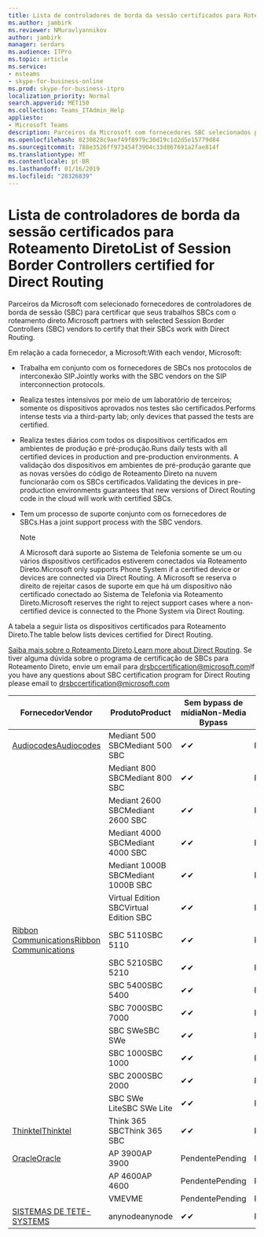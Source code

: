 ```yaml
---
title: Lista de controladores de borda da sessão certificados para Roteamento Direto
ms.author: jambirk
ms.reviewer: NMuravlyannikov
author: jambirk
manager: serdars
ms.audience: ITPro
ms.topic: article
ms.service:
- msteams
- skype-for-business-online
ms.prod: skype-for-business-itpro
localization_priority: Normal
search.appverid: MET150
ms.collection: Teams_ITAdmin_Help
appliesto:
- Microsoft Teams
description: Parceiros da Microsoft com fornecedores SBC selecionados para certificar a seus SBCs funcionam com o roteamento direto.
ms.openlocfilehash: 0230828c9aef49f8979c30d19c1d2d5e15779d84
ms.sourcegitcommit: 788e3526ff973454f3904c33d867691a2fae814f
ms.translationtype: MT
ms.contentlocale: pt-BR
ms.lasthandoff: 01/16/2019
ms.locfileid: "28326839"
---
```

# <a name="list-of-session-border-controllers-certified-for-direct-routing"></a><span data-ttu-id="24d03-103">Lista de controladores de borda da sessão certificados para Roteamento Direto</span><span class="sxs-lookup"><span data-stu-id="24d03-103">List of Session Border Controllers certified for Direct Routing</span></span>

<span data-ttu-id="24d03-104">Parceiros da Microsoft com selecionado fornecedores de controladores de borda de sessão (SBC) para certificar que seus trabalhos SBCs com o roteamento direto.</span><span class="sxs-lookup"><span data-stu-id="24d03-104">Microsoft partners with selected Session Border Controllers (SBC) vendors to certify that their SBCs work with Direct Routing.</span></span> 

<span data-ttu-id="24d03-105">Em relação a cada fornecedor, a Microsoft:</span><span class="sxs-lookup"><span data-stu-id="24d03-105">With each vendor, Microsoft:</span></span> 

- <span data-ttu-id="24d03-106">Trabalha em conjunto com os fornecedores de SBCs nos protocolos de interconexão SIP.</span><span class="sxs-lookup"><span data-stu-id="24d03-106">Jointly works with the SBC vendors on the SIP interconnection protocols.</span></span>
- <span data-ttu-id="24d03-107">Realiza testes intensivos por meio de um laboratório de terceiros; somente os dispositivos aprovados nos testes são certificados.</span><span class="sxs-lookup"><span data-stu-id="24d03-107">Performs intense tests via a third-party lab; only devices that passed the tests are certified.</span></span> 
- <span data-ttu-id="24d03-108">Realiza testes diários com todos os dispositivos certificados em ambientes de produção e pré-produção.</span><span class="sxs-lookup"><span data-stu-id="24d03-108">Runs daily tests with all certified devices in production and pre-production environments.</span></span> <span data-ttu-id="24d03-109">A validação dos dispositivos em ambientes de pré-produção garante que as novas versões do código de Roteamento Direto na nuvem funcionarão com os SBCs certificados.</span><span class="sxs-lookup"><span data-stu-id="24d03-109">Validating the devices in pre-production environments guarantees that new versions of Direct Routing code in the cloud will work with certified SBCs.</span></span> 
- <span data-ttu-id="24d03-110">Tem um processo de suporte conjunto com os fornecedores de SBCs.</span><span class="sxs-lookup"><span data-stu-id="24d03-110">Has a joint support process with the SBC vendors.</span></span>


  > [!NOTE]
  > <span data-ttu-id="24d03-111">A Microsoft dará suporte ao Sistema de Telefonia somente se um ou vários dispositivos certificados estiverem conectados via Roteamento Direto.</span><span class="sxs-lookup"><span data-stu-id="24d03-111">Microsoft only supports Phone System if a certified device or devices are connected via Direct Routing.</span></span> <span data-ttu-id="24d03-112">A Microsoft se reserva o direito de rejeitar casos de suporte em que há um dispositivo não certificado conectado ao Sistema de Telefonia via Roteamento Direto.</span><span class="sxs-lookup"><span data-stu-id="24d03-112">Microsoft reserves the right to reject support cases where a non-certified device is connected to the Phone System via Direct Routing.</span></span> 

<span data-ttu-id="24d03-113">A tabela a seguir lista os dispositivos certificados para Roteamento Direto.</span><span class="sxs-lookup"><span data-stu-id="24d03-113">The table below lists devices certified for Direct Routing.</span></span> 

<span data-ttu-id="24d03-114">[Saiba mais sobre o Roteamento Direto](https://aka.ms/dr).</span><span class="sxs-lookup"><span data-stu-id="24d03-114">[Learn more about Direct Routing](https://aka.ms/dr).</span></span> <span data-ttu-id="24d03-115">Se tiver alguma dúvida sobre o programa de certificação de SBCs para Roteamento Direto, envie um email para drsbccertification@microsoft.com</span><span class="sxs-lookup"><span data-stu-id="24d03-115">If you have any questions about SBC certification program for Direct Routing please email to drsbccertification@microsoft.com</span></span>


|                                                       <span data-ttu-id="24d03-116">Fornecedor</span><span class="sxs-lookup"><span data-stu-id="24d03-116">Vendor</span></span>                                                        |       <span data-ttu-id="24d03-117">Produto</span><span class="sxs-lookup"><span data-stu-id="24d03-117">Product</span></span>       | <span data-ttu-id="24d03-118">Sem bypass de mídia</span><span class="sxs-lookup"><span data-stu-id="24d03-118">Non-Media Bypass</span></span> | <span data-ttu-id="24d03-119">Bypass de mídia</span><span class="sxs-lookup"><span data-stu-id="24d03-119">Media Bypass</span></span> | <span data-ttu-id="24d03-120">Versão do software</span><span class="sxs-lookup"><span data-stu-id="24d03-120">Software Version</span></span> |
|---------------------------------------------------------------------------------------------------------------------|---------------------|------------------|--------------|------------------|
| [<span data-ttu-id="24d03-121">Audiocodes</span><span class="sxs-lookup"><span data-stu-id="24d03-121">Audiocodes</span></span>](https://www.audiocodes.com/solutions-products/products/products-for-microsoft-365/direct-routing-for-microsoft-teams) |   <span data-ttu-id="24d03-122">Mediant 500 SBC</span><span class="sxs-lookup"><span data-stu-id="24d03-122">Mediant 500 SBC</span></span>   |     <span data-ttu-id="24d03-123">&#10004;</span><span class="sxs-lookup"><span data-stu-id="24d03-123">&#10004;</span></span>     |   <span data-ttu-id="24d03-124">Pendente</span><span class="sxs-lookup"><span data-stu-id="24d03-124">Pending</span></span>    |  <span data-ttu-id="24d03-125">7.20A.200.055</span><span class="sxs-lookup"><span data-stu-id="24d03-125">7.20A.200.055</span></span>   |
|                                                                                                                     |   <span data-ttu-id="24d03-126">Mediant 800 SBC</span><span class="sxs-lookup"><span data-stu-id="24d03-126">Mediant 800 SBC</span></span>   |     <span data-ttu-id="24d03-127">&#10004;</span><span class="sxs-lookup"><span data-stu-id="24d03-127">&#10004;</span></span>     |   <span data-ttu-id="24d03-128">Pendente</span><span class="sxs-lookup"><span data-stu-id="24d03-128">Pending</span></span>    |  <span data-ttu-id="24d03-129">7.20A.200.055</span><span class="sxs-lookup"><span data-stu-id="24d03-129">7.20A.200.055</span></span>   |
|                                                                                                                     |  <span data-ttu-id="24d03-130">Mediant 2600 SBC</span><span class="sxs-lookup"><span data-stu-id="24d03-130">Mediant 2600 SBC</span></span>   |     <span data-ttu-id="24d03-131">&#10004;</span><span class="sxs-lookup"><span data-stu-id="24d03-131">&#10004;</span></span>     |   <span data-ttu-id="24d03-132">Pendente</span><span class="sxs-lookup"><span data-stu-id="24d03-132">Pending</span></span>    |  <span data-ttu-id="24d03-133">7.20A.200.055</span><span class="sxs-lookup"><span data-stu-id="24d03-133">7.20A.200.055</span></span>   |
|                                                                                                                     |  <span data-ttu-id="24d03-134">Mediant 4000 SBC</span><span class="sxs-lookup"><span data-stu-id="24d03-134">Mediant 4000 SBC</span></span>   |     <span data-ttu-id="24d03-135">&#10004;</span><span class="sxs-lookup"><span data-stu-id="24d03-135">&#10004;</span></span>     |   <span data-ttu-id="24d03-136">Pendente</span><span class="sxs-lookup"><span data-stu-id="24d03-136">Pending</span></span>    |  <span data-ttu-id="24d03-137">7.20A.200.055</span><span class="sxs-lookup"><span data-stu-id="24d03-137">7.20A.200.055</span></span>   |
|                                                                                                                     | <span data-ttu-id="24d03-138">Mediant 1000B SBC</span><span class="sxs-lookup"><span data-stu-id="24d03-138">Mediant 1000B  SBC</span></span>  |     <span data-ttu-id="24d03-139">&#10004;</span><span class="sxs-lookup"><span data-stu-id="24d03-139">&#10004;</span></span>     |   <span data-ttu-id="24d03-140">Pendente</span><span class="sxs-lookup"><span data-stu-id="24d03-140">Pending</span></span>    |  <span data-ttu-id="24d03-141">7.20A.200.055</span><span class="sxs-lookup"><span data-stu-id="24d03-141">7.20A.200.055</span></span>   |
|                                                                                                                     | <span data-ttu-id="24d03-142">Virtual Edition SBC</span><span class="sxs-lookup"><span data-stu-id="24d03-142">Virtual Edition SBC</span></span> |     <span data-ttu-id="24d03-143">&#10004;</span><span class="sxs-lookup"><span data-stu-id="24d03-143">&#10004;</span></span>     |   <span data-ttu-id="24d03-144">Pendente</span><span class="sxs-lookup"><span data-stu-id="24d03-144">Pending</span></span>    |  <span data-ttu-id="24d03-145">7.20A.200.055</span><span class="sxs-lookup"><span data-stu-id="24d03-145">7.20A.200.055</span></span>   |
|  [<span data-ttu-id="24d03-146">Ribbon Communications</span><span class="sxs-lookup"><span data-stu-id="24d03-146">Ribbon Communications</span></span>](https://ribboncommunications.com/solutions/enterprise-solutions/microsoft-skype-business)  |      <span data-ttu-id="24d03-147">SBC 5110</span><span class="sxs-lookup"><span data-stu-id="24d03-147">SBC 5110</span></span>       |     <span data-ttu-id="24d03-148">&#10004;</span><span class="sxs-lookup"><span data-stu-id="24d03-148">&#10004;</span></span>     |   <span data-ttu-id="24d03-149">Pendente</span><span class="sxs-lookup"><span data-stu-id="24d03-149">Pending</span></span>    |       <span data-ttu-id="24d03-150">V6.2</span><span class="sxs-lookup"><span data-stu-id="24d03-150">V6.2</span></span>       |
|                                                                                                                     |      <span data-ttu-id="24d03-151">SBC 5210</span><span class="sxs-lookup"><span data-stu-id="24d03-151">SBC 5210</span></span>       |     <span data-ttu-id="24d03-152">&#10004;</span><span class="sxs-lookup"><span data-stu-id="24d03-152">&#10004;</span></span>     |   <span data-ttu-id="24d03-153">Pendente</span><span class="sxs-lookup"><span data-stu-id="24d03-153">Pending</span></span>    |       <span data-ttu-id="24d03-154">V6.2</span><span class="sxs-lookup"><span data-stu-id="24d03-154">V6.2</span></span>       |
|                                                                                                                     |      <span data-ttu-id="24d03-155">SBC 5400</span><span class="sxs-lookup"><span data-stu-id="24d03-155">SBC 5400</span></span>       |     <span data-ttu-id="24d03-156">&#10004;</span><span class="sxs-lookup"><span data-stu-id="24d03-156">&#10004;</span></span>     |   <span data-ttu-id="24d03-157">Pendente</span><span class="sxs-lookup"><span data-stu-id="24d03-157">Pending</span></span>    |       <span data-ttu-id="24d03-158">V6.2</span><span class="sxs-lookup"><span data-stu-id="24d03-158">V6.2</span></span>       |
|                                                                                                                     |      <span data-ttu-id="24d03-159">SBC 7000</span><span class="sxs-lookup"><span data-stu-id="24d03-159">SBC 7000</span></span>       |     <span data-ttu-id="24d03-160">&#10004;</span><span class="sxs-lookup"><span data-stu-id="24d03-160">&#10004;</span></span>     |   <span data-ttu-id="24d03-161">Pendente</span><span class="sxs-lookup"><span data-stu-id="24d03-161">Pending</span></span>    |       <span data-ttu-id="24d03-162">V6.2</span><span class="sxs-lookup"><span data-stu-id="24d03-162">V6.2</span></span>       |
|                                                                                                                     |       <span data-ttu-id="24d03-163">SBC SWe</span><span class="sxs-lookup"><span data-stu-id="24d03-163">SBC SWe</span></span>       |     <span data-ttu-id="24d03-164">&#10004;</span><span class="sxs-lookup"><span data-stu-id="24d03-164">&#10004;</span></span>     |   <span data-ttu-id="24d03-165">Pendente</span><span class="sxs-lookup"><span data-stu-id="24d03-165">Pending</span></span>    |       <span data-ttu-id="24d03-166">V6.2</span><span class="sxs-lookup"><span data-stu-id="24d03-166">V6.2</span></span>       |
|                                                                                                                     |      <span data-ttu-id="24d03-167">SBC 1000</span><span class="sxs-lookup"><span data-stu-id="24d03-167">SBC 1000</span></span>       |     <span data-ttu-id="24d03-168">&#10004;</span><span class="sxs-lookup"><span data-stu-id="24d03-168">&#10004;</span></span>     |   <span data-ttu-id="24d03-169">Pendente</span><span class="sxs-lookup"><span data-stu-id="24d03-169">Pending</span></span>    |      <span data-ttu-id="24d03-170">V7.0.2</span><span class="sxs-lookup"><span data-stu-id="24d03-170">V7.0.2</span></span>      |
|                                                                                                                     |      <span data-ttu-id="24d03-171">SBC 2000</span><span class="sxs-lookup"><span data-stu-id="24d03-171">SBC 2000</span></span>       |     <span data-ttu-id="24d03-172">&#10004;</span><span class="sxs-lookup"><span data-stu-id="24d03-172">&#10004;</span></span>     |   <span data-ttu-id="24d03-173">Pendente</span><span class="sxs-lookup"><span data-stu-id="24d03-173">Pending</span></span>    |      <span data-ttu-id="24d03-174">V7.0.2</span><span class="sxs-lookup"><span data-stu-id="24d03-174">V7.0.2</span></span>      |
|                                                                                                                     |    <span data-ttu-id="24d03-175">SBC SWe Lite</span><span class="sxs-lookup"><span data-stu-id="24d03-175">SBC SWe Lite</span></span>     |     <span data-ttu-id="24d03-176">&#10004;</span><span class="sxs-lookup"><span data-stu-id="24d03-176">&#10004;</span></span>     |   <span data-ttu-id="24d03-177">Pendente</span><span class="sxs-lookup"><span data-stu-id="24d03-177">Pending</span></span>    |      <span data-ttu-id="24d03-178">V7.0.4</span><span class="sxs-lookup"><span data-stu-id="24d03-178">V7.0.4</span></span>      |
|                     [<span data-ttu-id="24d03-179">Thinktel</span><span class="sxs-lookup"><span data-stu-id="24d03-179">Thinktel</span></span>](https://www.thinktel.ca/services/think-365/think-365-overview/)                      |    <span data-ttu-id="24d03-180">Think 365 SBC</span><span class="sxs-lookup"><span data-stu-id="24d03-180">Think 365 SBC</span></span>    |     <span data-ttu-id="24d03-181">&#10004;</span><span class="sxs-lookup"><span data-stu-id="24d03-181">&#10004;</span></span>     |   <span data-ttu-id="24d03-182">Pendente</span><span class="sxs-lookup"><span data-stu-id="24d03-182">Pending</span></span>    |       <span data-ttu-id="24d03-183">V1.4</span><span class="sxs-lookup"><span data-stu-id="24d03-183">V1.4</span></span>       |
|                     [<span data-ttu-id="24d03-184">Oracle</span><span class="sxs-lookup"><span data-stu-id="24d03-184">Oracle</span></span>](https://www.oracle.com/industries/communications/products/session-border-controller/index.html)                      |    <span data-ttu-id="24d03-185">AP 3900</span><span class="sxs-lookup"><span data-stu-id="24d03-185">AP 3900</span></span>       |   <span data-ttu-id="24d03-186">Pendente</span><span class="sxs-lookup"><span data-stu-id="24d03-186">Pending</span></span>    |   <span data-ttu-id="24d03-187">Pendente</span><span class="sxs-lookup"><span data-stu-id="24d03-187">Pending</span></span>  |   <span data-ttu-id="24d03-188">Pendente</span><span class="sxs-lookup"><span data-stu-id="24d03-188">Pending</span></span>    |
|                                                                                                                     |      <span data-ttu-id="24d03-189">AP 4600</span><span class="sxs-lookup"><span data-stu-id="24d03-189">AP 4600</span></span>         |    <span data-ttu-id="24d03-190">Pendente</span><span class="sxs-lookup"><span data-stu-id="24d03-190">Pending</span></span>    |   <span data-ttu-id="24d03-191">Pendente</span><span class="sxs-lookup"><span data-stu-id="24d03-191">Pending</span></span>    |      <span data-ttu-id="24d03-192">Pendente</span><span class="sxs-lookup"><span data-stu-id="24d03-192">Pending</span></span>      |
|                                                                                                                     |      <span data-ttu-id="24d03-193">VME</span><span class="sxs-lookup"><span data-stu-id="24d03-193">VME</span></span>             |    <span data-ttu-id="24d03-194">Pendente</span><span class="sxs-lookup"><span data-stu-id="24d03-194">Pending</span></span>    |   <span data-ttu-id="24d03-195">Pendente</span><span class="sxs-lookup"><span data-stu-id="24d03-195">Pending</span></span>    |      <span data-ttu-id="24d03-196">Pendente</span><span class="sxs-lookup"><span data-stu-id="24d03-196">Pending</span></span>      |
|                     [<span data-ttu-id="24d03-197">SISTEMAS DE TE</span><span class="sxs-lookup"><span data-stu-id="24d03-197">TE-SYSTEMS</span></span>](https://www.anynode.de/anynode-and-microsoft-teams/)                               |     <span data-ttu-id="24d03-198">anynode</span><span class="sxs-lookup"><span data-stu-id="24d03-198">anynode</span></span>         |     <span data-ttu-id="24d03-199">&#10004;</span><span class="sxs-lookup"><span data-stu-id="24d03-199">&#10004;</span></span>   |   <span data-ttu-id="24d03-200">Pendente</span><span class="sxs-lookup"><span data-stu-id="24d03-200">Pending</span></span>    |      <span data-ttu-id="24d03-201">V3.16.2</span><span class="sxs-lookup"><span data-stu-id="24d03-201">v3.16.2</span></span>      |
